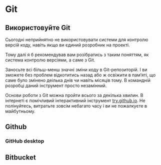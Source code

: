# Git

## Використовуйте Git

Сьогодні неприйнятно не використовувати системи для контролю версій коду, навіть якщо ви єдиний розробник на проекті.

Тому далі я б рекомендував вам розібратись з таким поняттям, як система контролю версіями, а саме з Git. 

Заносьте всі більш-менш значні зміни коду в Git-репозиторій. І ви зможете без проблем відкотитись назад або ж освіжити в пам’яті, що саме було змінено деілька днів чи навіть місяців тому. В командній розробці даний інструмент просто незамінний.

Основи роботи з Git можна пройти всього за декілька хвилин. В інтернеті є помічливий інтерактивний інструмент [try.github.io](https://try.github.io). Не полінуйтесь, витратьте зовсім небагато часу і ви не пожалкуєте в майбутньому.

## Github

### GitHub desktop


## Bitbucket

